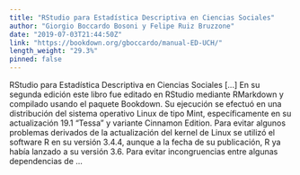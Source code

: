 ```yaml
---
title: "RStudio para Estadística Descriptiva en Ciencias Sociales"
author: "Giorgio Boccardo Bosoni y Felipe Ruiz Bruzzone"
date: "2019-07-03T21:44:50Z"
link: "https://bookdown.org/gboccardo/manual-ED-UCH/"
length_weight: "29.3%"
pinned: false
---
```


RStudio para Estadística Descriptiva en Ciencias Sociales [...] En su segunda edición este libro fue editado en RStudio mediante RMarkdown y compilado usando el paquete Bookdown. Su ejecución se efectuó en una distribución del sistema operativo Linux de tipo Mint, específicamente en su actualización 19.1 “Tessa” y variante Cinnamon Edition. Para evitar algunos problemas derivados de la actualización del kernel de Linux se utilizó el software R en su versión 3.4.4, aunque a la fecha de su publicación, R ya había lanzado a su versión 3.6. Para evitar incongruencias entre algunas dependencias de  ...
